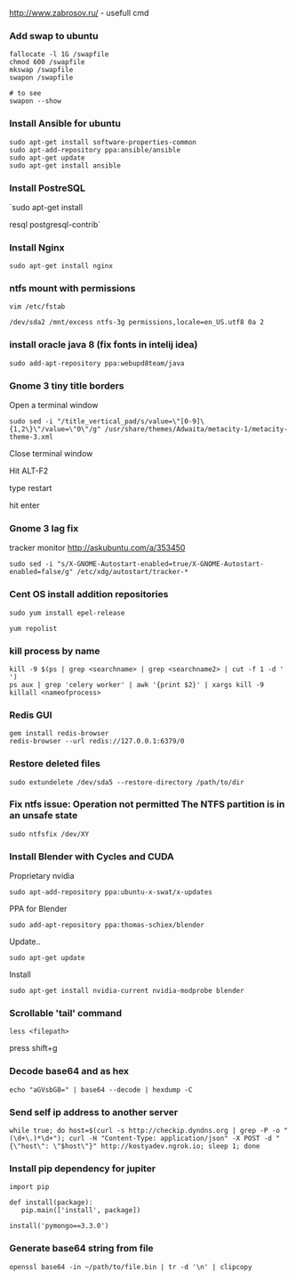 
http://www.zabrosov.ru/ - usefull cmd

### Add swap to ubuntu

```
fallocate -l 1G /swapfile
chmod 600 /swapfile
mkswap /swapfile
swapon /swapfile

# to see
swapon --show
```

### Install Ansible for ubuntu

```
sudo apt-get install software-properties-common
sudo apt-add-repository ppa:ansible/ansible
sudo apt-get update
sudo apt-get install ansible
```

### Install PostreSQL

`sudo apt-get install

resql postgresql-contrib`

### Install Nginx

`sudo apt-get install nginx`

### ntfs mount with permissions

`vim /etc/fstab`

`/dev/sda2 /mnt/excess ntfs-3g permissions,locale=en_US.utf8 0a 2`

### install oracle java 8 (fix fonts in intelij idea)

`sudo add-apt-repository ppa:webupd8team/java`

### Gnome 3 tiny title borders

Open a terminal window

`sudo sed -i "/title_vertical_pad/s/value=\"[0-9]\{1,2\}\"/value=\"0\"/g" /usr/share/themes/Adwaita/metacity-1/metacity-theme-3.xml`

Close terminal window

Hit ALT-F2

type restart

hit enter

### Gnome 3 lag fix

tracker monitor http://askubuntu.com/a/353450

`sudo sed -i "s/X-GNOME-Autostart-enabled=true/X-GNOME-Autostart-enabled=false/g" /etc/xdg/autostart/tracker-*`

### Cent OS install addition repositories

`sudo yum install epel-release`

`yum repolist`

### kill process by name

```
kill -9 $(ps | grep <searchname> | grep <searchname2> | cut -f 1 -d ' ')
ps aux | grep 'celery worker' | awk '{print $2}' | xargs kill -9
killall <nameofprocess>
```

### Redis GUI

```
gem install redis-browser
redis-browser --url redis://127.0.0.1:6379/0
```

### Restore deleted files

`sudo extundelete /dev/sda5 --restore-directory /path/to/dir`

### Fix ntfs issue: Operation not permitted The NTFS partition is in an unsafe state

`sudo ntfsfix /dev/XY`


### Install Blender with Cycles and CUDA

Proprietary nvidia

`sudo apt-add-repository ppa:ubuntu-x-swat/x-updates`

PPA for Blender

`sudo add-apt-repository ppa:thomas-schiex/blender`

Update..

`sudo apt-get update`

Install

`sudo apt-get install nvidia-current nvidia-modprobe blender`


### Scrollable 'tail' command

`less <filepath>`

press shift+g

### Decode base64 and as hex
`echo "aGVsbG8=" | base64 --decode | hexdump -C`

### Send self ip address to another server
`while true; do host=$(curl -s http://checkip.dyndns.org | grep -P -o "(\d+\.)*\d+"); curl -H "Content-Type: application/json" -X POST -d "{\"host\": \"$host\"}" http://kostyadev.ngrok.io; sleep 1; done`

### Install pip dependency for jupiter
```
import pip

def install(package):
   pip.main(['install', package])

install('pymongo==3.3.0')
```


### Generate base64 string from file

```
openssl base64 -in ~/path/to/file.bin | tr -d '\n' | clipcopy
```
